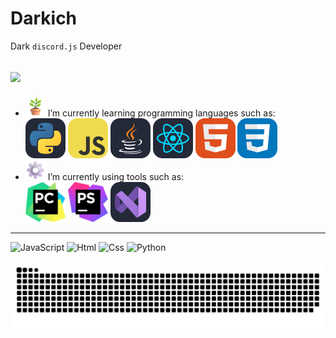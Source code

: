 # Darkich
Dark ``discord.js`` Developer

![](https://www.codewars.com/users/Anton%20Maclay/badges/large)
---

- <img src='https://github.com/microsoft/fluentui-emoji/blob/main/assets/Potted%20plant/3D/potted_plant_3d.png' style='height: 32px; width: auto;'> I’m currently learning programming languages such as: \
<img src='https://github.com/Tsprnay/icons/blob/main/icons/Python-Dark.svg' style='height: 64px; widht: auto;'> <img src='https://github.com/Tsprnay/icons/blob/main/icons/JavaScript.svg' style='height: 64px; widht: auto;'> <img src='https://github.com/Tsprnay/icons/blob/main/icons/Java-Dark.svg' style='height: 64px; widht: auto;'> <img src='https://github.com/Tsprnay/icons/blob/main/icons/React-Dark.svg' style='height: 64px; widht: auto;'> <img src='https://github.com/Tsprnay/icons/blob/main/icons/HTML.svg' style='height: 64px; widht: auto;'> <img src='https://github.com/Tsprnay/icons/blob/main/icons/CSS.svg' style='height: 64px; widht: auto;'>
- <img src='https://github.com/microsoft/fluentui-emoji/blob/main/assets/Gear/3D/gear_3d.png' style='height: 32px; width: auto;'> I’m currently using tools such as: \
<img src='https://github.com/Tsprnay/icons/blob/main/icons/PyCharm_Icon.svg' style='height: 64px; widht: auto;'> <img src='https://github.com/Tsprnay/icons/blob/main/icons/PhpStorm_Icon.svg' style='height: 64px; widht: auto;'> <img src='https://github.com/Tsprnay/icons/blob/main/icons/VisualStudio-Dark.svg' style='height: 64px; widht: auto;'> 


---

<!-- ![GitHub stats]([https://github-readme-stats.vercel.app/api?username=darkichJs&show_icons=true&theme=radical]) -->

![JavaScript](https://img.shields.io/badge/-JavaScript-090909?style=for-the-badge&logo=JavaScript)
![Html](https://img.shields.io/badge/-html-090909?style=for-the-badge&logo=html5)
![Css](https://img.shields.io/badge/-Css-090909?style=for-the-badge&logo=css3)
![Python](https://img.shields.io/badge/-Python-090909?style=for-the-badge&logo=Python)

![](https://github.com/Tsprnay/Tsprnay/blob/output/github-contribution-grid-snake-dark.svg)



